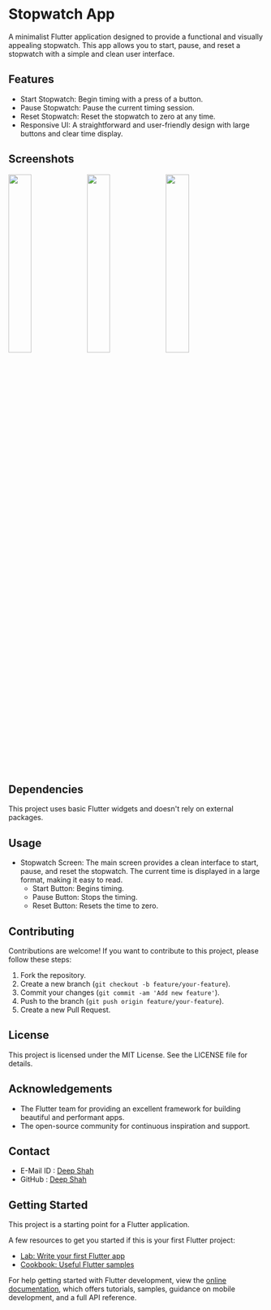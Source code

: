 # Stopwatch App

A minimalist Flutter application designed to provide a functional and visually appealing stopwatch. This app allows you to start, pause, and reset a stopwatch with a simple and clean user interface.

## Features

- Start Stopwatch: Begin timing with a press of a button.
- Pause Stopwatch: Pause the current timing session.
- Reset Stopwatch: Reset the stopwatch to zero at any time.
- Responsive UI: A straightforward and user-friendly design with large buttons and clear time display.

## Screenshots

<img src="" width="30%" alt="" /> <img src="" width="30%" alt="" /> <img src="" width="30%" alt="" />

## Dependencies

This project uses basic Flutter widgets and doesn't rely on external packages.

## Usage

- Stopwatch Screen: The main screen provides a clean interface to start, pause, and reset the stopwatch. The current time is displayed in a large format, making it easy to read.
  - Start Button: Begins timing.
  - Pause Button: Stops the timing.
  - Reset Button: Resets the time to zero.
 
## Contributing

Contributions are welcome! If you want to contribute to this project, please follow these steps:
1. Fork the repository.
2. Create a new branch (`git checkout -b feature/your-feature`).
3. Commit your changes (`git commit -am 'Add new feature'`).
4. Push to the branch (`git push origin feature/your-feature`).
5. Create a new Pull Request.

## License

This project is licensed under the MIT License. See the LICENSE file for details.

## Acknowledgements

- The Flutter team for providing an excellent framework for building beautiful and performant apps.
- The open-source community for continuous inspiration and support.

## Contact

- E-Mail ID : [Deep Shah](shahdeep1406@gmail.com)
- GitHub : [Deep Shah](https://github.com/DeepShah1406)

## Getting Started

This project is a starting point for a Flutter application.

A few resources to get you started if this is your first Flutter project:

- [Lab: Write your first Flutter app](https://docs.flutter.dev/get-started/codelab)
- [Cookbook: Useful Flutter samples](https://docs.flutter.dev/cookbook)

For help getting started with Flutter development, view the
[online documentation](https://docs.flutter.dev/), which offers tutorials,
samples, guidance on mobile development, and a full API reference.

